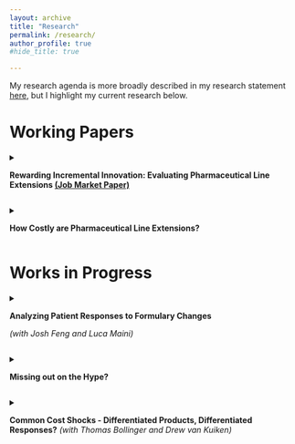 ```yaml
---
layout: archive
title: "Research"
permalink: /research/
author_profile: true
#hide_title: true

---
```


My research agenda is more broadly described in my research statement [here](http://iphadke.github.io/files/Phadke_StatementofResearch.pdf), but I highlight my current research below.

<h1>Working Papers</h1>

<details>

<summary>

<b>Rewarding Incremental Innovation: Evaluating Pharmaceutical Line Extensions <a href="http://iphadke.github.io/files/Phadke_JMP.pdf" target="_blank">(Job Market Paper)</a></b>

</summary>
<ul>The FDA grants three years of exclusivity for line extensions of patented drugs upon launch, which may incentivize manufacturers to delay launches. I develop and solve a dynamic supply-side model to analyze the manufacturer's optimal pricing and launch strategies, incorporating a history-dependent demand system that reflects patients' tendencies to repeat drug choices. I then evaluate alternative policies that decouple exclusivity from launch timing to examine the welfare implications of the manufacturer's strategic responses. For the case of Namenda, offering no line extension exclusivity can enhance consumer welfare, despite increasing the risk of non-development. In contrast, granting full exclusivity after the original product expires mitigates this risk but has a negligible effect on consumer welfare while significantly raising expected drug expenditures. Simulations indicate that line extensions with minor quality improvements are particularly vulnerable under a no exclusivity policy, which limits consumer welfare losses if these extensions are not developed.</ul>
</details>
<p style="margin-bottom: .5rem;"></p>

<details>

<summary>

<b>How Costly are Pharmaceutical Line Extensions?</b>

</summary>
  

<ul>Launching a pharamceutical line extension allows a firm to continue to earn profits, for up to 3 years after the original formulation expires, by steering patients from the original formulation to the line extension. This steering is profitable, as this steered market share is shielded from generics for the original formulation, as generic substitution laws will not apply for prescriptions of the line extension. Despite a profitable advantage for launching a line extension, many firms don't launch one. One reason is that line extensions are incremental improvements and so firms do face costs for research and development, although unlikely as costly as a novel drug. Using revenue data, I estimate a cost distribution for line extensions, by forecasting foregone profits from not launching and additional profits earned if a line extension was never launched. The recovered cost can be interpreted as a lumpsum of advertising and development costs. I find that line extensions cost on average between 430 and 570 million and using these estimates conduct back of the envelope estimates of removing exclusivity altogether.</ul>
 
</details>


<p style="margin-bottom: 1rem;"></p>
<h1>Works in Progress</h1>
<details>

<summary>

<b>Analyzing Patient Responses to Formulary Changes</b>

<i>(with Josh Feng and Luca Maini)</i>

</summary>

<ul>Placing a product on a favorable drug tier is very valuable for drug manufacturers, as it leads to higher demand for their product. If a drug manufacturer is able to move to a better tier, from one year to another, all else equal, they should expect consumers to shift to their product. However, due to history dependence, patients may find a switch costly, which may limit the upside of a drug manufacturer going for a better tier. Using private claims data, we estimate demand in the insulin market for patients that are on plans that have an insulin product shift tiers between years. Preliminary results suggest that patients do predominantly shift towards the cheaper alternative, even in the presence of history dependence.</ul>


</details>
<p style="margin-bottom: .5rem;"></p>

<details>

<summary>

<b>Missing out on the Hype?</b>

</summary>


<ul> Large sneaker firms like Nike and Adidas frequently release limited quantities of coveted "Hypebeast" shoes, which are extremely popular. These shoes sell out instantly online and are often listed on shoe auction sites for substantially higher prices. Fascinatingly, these shoes clear the auctions at those inflated prices. This paper considers a model that offers an explanation as to why firms don't either increase their quantity of the product or the price to capitalize on the high demand for the product. </ul>
  
  
</details>

<p style="margin-bottom: .5rem;"></p>

<details>

<summary>

<b>Common Cost Shocks - Differentiated Products, Differentiated Responses?</b> <i>(with Thomas Bollinger and Drew van Kuiken)</i>

</summary>


<ul> Product variety in the grocery setting has skyrockted in recent years, as firms can target specific groups of consumers with niche products. Within a specific market, ex. Cereal, many of these firms may share a common input, but as they are all niche products, they may be impacted by cost shocks to that common input differently. Firms can respond to increased costs through higher prices or may decrease the size of their product. Given shocks to this common input, we explore how firms may respond differently through pricing and/or size decisions, based on their exposure to the common cost shock. </ul>
  
  
</details>

<!---
{% if author.googlescholar %}
  You can also find my articles on <u><a href="{{author.googlescholar}}">my Google Scholar profile</a>.</u>
{% endif %}

{% include base_path %}

{% for post in site.publications reversed %}
  {% include archive-single.html %}
{% endfor %}

---->

